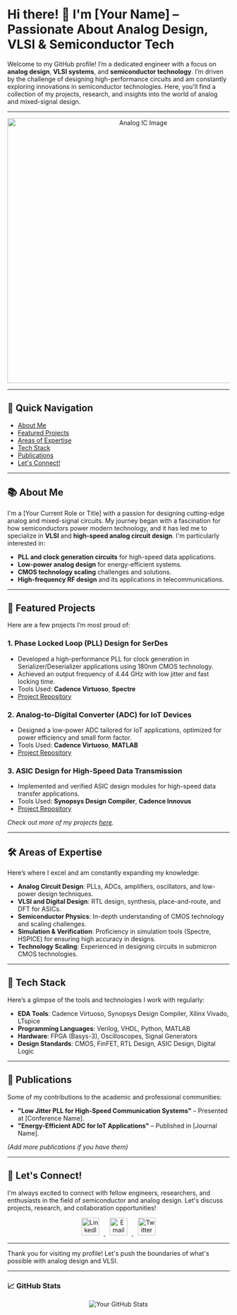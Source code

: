 # Hi there! 👋 I'm [Your Name] – Passionate About Analog Design, VLSI & Semiconductor Tech

Welcome to my GitHub profile! I’m a dedicated engineer with a focus on **analog design**, **VLSI systems**, and **semiconductor technology**. I’m driven by the challenge of designing high-performance circuits and am constantly exploring innovations in semiconductor technologies. Here, you'll find a collection of my projects, research, and insights into the world of analog and mixed-signal design.

---

<div align="center">
  <img src="path/to/your/analog_ic_image.jpg" alt="Analog IC Image" width="600"/>
</div>

---

## 🧭 Quick Navigation
- [About Me](#-about-me)
- [Featured Projects](#-featured-projects)
- [Areas of Expertise](#-areas-of-expertise)
- [Tech Stack](#-tech-stack)
- [Publications](#-publications)
- [Let's Connect!](#-lets-connect)

---

## 📚 About Me

I'm a [Your Current Role or Title] with a passion for designing cutting-edge analog and mixed-signal circuits. My journey began with a fascination for how semiconductors power modern technology, and it has led me to specialize in **VLSI** and **high-speed analog circuit design**. I'm particularly interested in:

- **PLL and clock generation circuits** for high-speed data applications.
- **Low-power analog design** for energy-efficient systems.
- **CMOS technology scaling** challenges and solutions.
- **High-frequency RF design** and its applications in telecommunications.

---

## 🚀 Featured Projects

Here are a few projects I’m most proud of:

### 1. **Phase Locked Loop (PLL) Design for SerDes**
   - Developed a high-performance PLL for clock generation in Serializer/Deserializer applications using 180nm CMOS technology.
   - Achieved an output frequency of 4.44 GHz with low jitter and fast locking time.
   - Tools Used: **Cadence Virtuoso**, **Spectre**
   - [Project Repository](https://github.com/your-profile/pll-design-serdes)

### 2. **Analog-to-Digital Converter (ADC) for IoT Devices**
   - Designed a low-power ADC tailored for IoT applications, optimized for power efficiency and small form factor.
   - Tools Used: **Cadence Virtuoso**, **MATLAB**
   - [Project Repository](https://github.com/your-profile/adc-iot)

### 3. **ASIC Design for High-Speed Data Transmission**
   - Implemented and verified ASIC design modules for high-speed data transfer applications.
   - Tools Used: **Synopsys Design Compiler**, **Cadence Innovus**
   - [Project Repository](https://github.com/your-profile/asic-design)

*Check out more of my projects [here](https://github.com/your-profile?tab=repositories).*

---

## 🛠 Areas of Expertise

Here’s where I excel and am constantly expanding my knowledge:

- **Analog Circuit Design**: PLLs, ADCs, amplifiers, oscillators, and low-power design techniques.
- **VLSI and Digital Design**: RTL design, synthesis, place-and-route, and DFT for ASICs.
- **Semiconductor Physics**: In-depth understanding of CMOS technology and scaling challenges.
- **Simulation & Verification**: Proficiency in simulation tools (Spectre, HSPICE) for ensuring high accuracy in designs.
- **Technology Scaling**: Experienced in designing circuits in submicron CMOS technologies.

---

## 🧰 Tech Stack

Here’s a glimpse of the tools and technologies I work with regularly:

- **EDA Tools**: Cadence Virtuoso, Synopsys Design Compiler, Xilinx Vivado, LTspice
- **Programming Languages**: Verilog, VHDL, Python, MATLAB
- **Hardware**: FPGA (Basys-3), Oscilloscopes, Signal Generators
- **Design Standards**: CMOS, FinFET, RTL Design, ASIC Design, Digital Logic

---

## 📑 Publications

Some of my contributions to the academic and professional communities:

- **"Low Jitter PLL for High-Speed Communication Systems"** – Presented at [Conference Name].
- **"Energy-Efficient ADC for IoT Applications"** – Published in [Journal Name].

*(Add more publications if you have them)*

---

## 💬 Let's Connect!

I'm always excited to connect with fellow engineers, researchers, and enthusiasts in the field of semiconductor and analog design. Let's discuss projects, research, and collaboration opportunities!

<div align="center">
  <a href="https://www.linkedin.com/in/your-profile" target="_blank">
    <img src="https://img.icons8.com/ios-filled/50/0077b5/linkedin.png" alt="LinkedIn" width="40" height="40" style="margin: 0 10px;">
  </a>
  <a href="mailto:your-email@example.com" target="_blank">
    <img src="https://img.icons8.com/ios-filled/50/ea4335/gmail-new.png" alt="Email" width="40" height="40" style="margin: 0 10px;">
  </a>
  <a href="https://twitter.com/your-profile" target="_blank">
    <img src="https://img.icons8.com/ios-filled/50/1da1f2/twitter.png" alt="Twitter" width="40" height="40" style="margin: 0 10px;">
  </a>
</div>

---

Thank you for visiting my profile! Let's push the boundaries of what's possible with analog design and VLSI.

---

### 📈 GitHub Stats

<div align="center">
  <img src="https://github-readme-stats.vercel.app/api?username=your-profile&show_icons=true&theme=radical" alt="Your GitHub Stats" />
</div>
